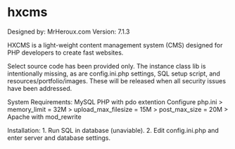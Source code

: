 # hxcms
Designed by: MrHeroux.com
Version: 7.1.3

HXCMS is a light-weight content management system (CMS) designed for PHP developers to create fast websites.

Select source code has been provided only. The instance class lib is intentionally missing, as are config.ini.php settings, SQL setup script, and resources/portfolio/images. These will be released when all security issues have been addressed.

System Requirements:
	MySQL
	PHP with pdo extention
	Configure php.ini
	> memory_limit = 32M
	> upload_max_filesize = 15M
	> post_max_size = 20M
	> Apache with mod_rewrite

Installation:
	1. Run SQL in database (unaviable).
	2. Edit config.ini.php and enter server and database settings.